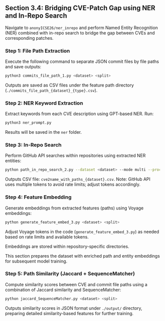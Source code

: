 ## Section 3.4: Bridging CVE-Patch Gap using NER and In-Repo Search

Navigate to `anonyICSE26/ner_inrepo` and perform Named Entity Recognition (NER) combined with in-repo search to bridge the gap between CVEs and corresponding patches.

### Step 1: File Path Extraction

Execute the following command to separate JSON commit files by file paths and save outputs:

```bash
python3 commits_file_path_1.py <dataset> <split>
```

Outputs are saved as CSV files under the feature path directory (`./commits_file_path_{dataset}_{type}.csv`).

### Step 2: NER Keyword Extraction

Extract keywords from each CVE description using GPT-based NER. Run:

```bash
python3 ner_prompt.py
```

Results will be saved in the `ner` folder.

### Step 3: In-Repo Search

Perform GitHub API searches within repositories using extracted NER entities:

```bash
python path_in_repo_search_2.py --dataset <dataset> --mode multi --processes 4 --split <split>
```

Outputs CSV file: `cve2name_with_paths_{dataset}.csv`. Note: GitHub API uses multiple tokens to avoid rate limits; adjust tokens accordingly.

### Step 4: Feature Embedding

Generate embeddings from extracted features (paths) using Voyage embeddings:

```bash
python generate_feature_embed_3.py <dataset> <split>
```

Adjust Voyage tokens in the code (`generate_feature_embed_3.py`) as needed based on rate limits and available tokens.

Embeddings are stored within repository-specific directories.

This section prepares the dataset with enriched path and entity embeddings for subsequent model training.

### Step 5: Path Similarity (Jaccard + SequenceMatcher)

Compute similarity scores between CVE and commit file paths using a combination of Jaccard similarity and SequenceMatcher:

```bash
python jaccard_SequenceMatcher.py <dataset> <split>
```

Outputs similarity scores in JSON format under `./output/` directory, preparing detailed similarity-based features for further training.